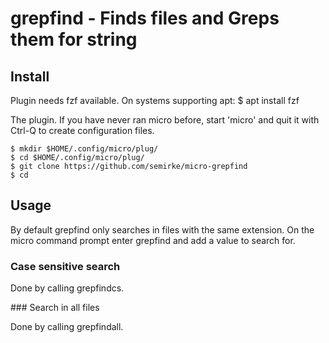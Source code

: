 # grepfind - Finds files and Greps them for string

## Install

Plugin needs fzf available. On systems supporting apt:
	$ apt install fzf

The plugin. If you have never ran micro before, start 'micro' and quit it with Ctrl-Q to create configuration files.

	$ mkdir $HOME/.config/micro/plug/
	$ cd $HOME/.config/micro/plug/
	$ git clone https://github.com/semirke/micro-grepfind
	$ cd

## Usage

By default grepfind only searches in files with the same extension.
On the micro command prompt enter grepfind and add a value to search for.

### Case sensitive search

Done by calling grepfindcs.

### Search in all files

Done by calling grepfindall.
